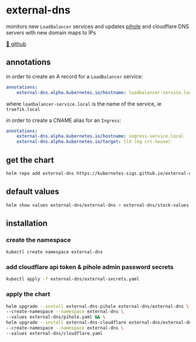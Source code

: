 # external-dns

monitors new `LoadBalancer` services and updates [pihole](/pihole/) and cloudflare DNS servers with new domain maps to IPs

[🔗 github](https://github.com/kubernetes-sigs/external-dns#status-of-providers)

## annotations

in order to create an A record for a `LoadBalancer` service:

```yaml
annotations:
    external-dns.alpha.kubernetes.io/hostname: loadbalancer-service.local    
```

where `loadbalancer-service.local` is the name of the service, ie `traefik.local`

in order to create a CNAME alias for an `Ingress`:

```yaml
annotations:
    external-dns.alpha.kubernetes.io/hostname: ingress-service.local
    external-dns.alpha.kubernetes.io/target: tld (eg crt.house)
```

## get the chart

```bash
helm repo add external-dns https://kubernetes-sigs.github.io/external-dns/
```

## default values
```bash
helm show values external-dns/external-dns > external-dns/stock-values.yaml
```

## installation

### create the namespace

```bash
kubectl create namespace external-dns
```

### add cloudflare api token & pihole admin password secrets

```bash
kubectl apply -f external-dns/external-secrets.yaml
```

### apply the chart

```bash
helm upgrade --install external-dns-pihole external-dns/external-dns \
--create-namespace --namespace external-dns \
--values external-dns/pihole.yaml && \
helm upgrade --install external-dns-cloudflare external-dns/external-dns \
--create-namespace --namespace external-dns \
--values external-dns/cloudflare.yaml
```
